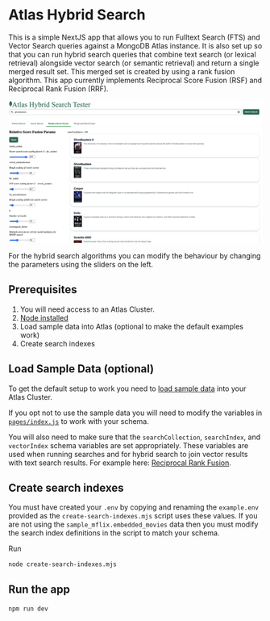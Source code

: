 # Atlas Hybrid Search
This is a simple NextJS app that allows you to run Fulltext Search (FTS) and Vector Search queries against a MongoDB Atlas instance. It is also set up so that you can run hybrid search queries that combine text search (or lexical retrieval) alongside vector search (or semantic retrieval) and return a single merged result set. This merged set is created by using a rank fusion algorithm. This app currently implements Reciprocal Score Fusion (RSF) and Reciprocal Rank Fusion (RRF).

![Compare search methods](screenshots/hybrid_search.png)

For the hybrid search algorithms you can modify the behaviour by changing the parameters using the sliders on the left.

## Prerequisites
1. You will need access to an Atlas Cluster.
2. [Node installed](https://nodejs.org/en/learn/getting-started/how-to-install-nodejs)
3. Load sample data into Atlas (optional to make the default examples work)
4. Create search indexes

## Load Sample Data (optional)
To get the default setup to work you need to [load sample data](https://www.mongodb.com/docs/atlas/sample-data/) into your Atlas Cluster.

If you opt not to use the sample data you will need to modify the variables in [`pages/index.js`](pages/index.js#L16) to work with your schema.

You will also need to make sure that the `searchCollection`, `searchIndex`, and `vectorIndex` schema variables are set appropriately. These variables are used when running searches and for hybrid search to join vector results with text search results. For example here: [Reciprocal Rank Fusion](components/rrf.js#L99).

## Create search indexes
You must have created your `.env` by copying and renaming the `example.env` provided as the `create-search-indexes.mjs` script uses these values. If you are not using the `sample_mflix.embedded_movies` data then you must modify the search index definitions in the script to match your schema.

Run
```
node create-search-indexes.mjs
```

## Run the app
```
npm run dev
```
